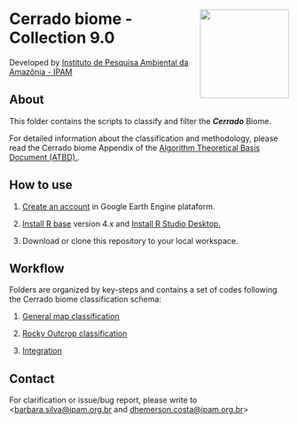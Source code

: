 <div>
    <img src='https://github.com/mapbiomas-brazil/cerrado/blob/mapbiomas60/2-general-map/www/ipam_logo.jpg?raw=true' height='auto' width='160' align='right'>
    <h1>Cerrado biome - Collection 9.0</h1>
</div>

Developed by [Instituto de Pesquisa Ambiental da Amazônia - IPAM](https://ipam.org.br/)<br>

## About
This folder contains the scripts to classify and filter the ***Cerrado*** Biome.

For detailed information about the classification and methodology, please read the Cerrado biome Appendix of the [Algorithm Theoretical Basis Document (ATBD).](https://mapbiomas.org/download-dos-atbds).

## How to use
1. [Create an account](https://signup.earthengine.google.com/) in Google Earth Engine plataform.

2. [Install R base](https://cran.r-project.org/bin/) version 4.x and [Install R Studio Desktop.](https://www.rstudio.com/products/rstudio/download/)

3. Download or clone this repository to your local workspace.

## Workflow
Folders are organized by key-steps and contains a set of codes following the Cerrado biome classification schema:

1. [General map classification](https://github.com/mapbiomas/brazil-cerrado/tree/main/lulc_30m_landsat/collection_09/1-general-map)

2. [Rocky Outcrop classification](https://github.com/mapbiomas/brazil-cerrado/tree/main/lulc_30m_landsat/collection_09/2-rocky-outcrop)

3. [Integration](https://github.com/mapbiomas/brazil-cerrado/tree/main/lulc_30m_landsat/collection_09/3-integration)

## Contact
For clarification or issue/bug report, please write to <barbara.silva@ipam.org.br and dhemerson.costa@ipam.org.br>
